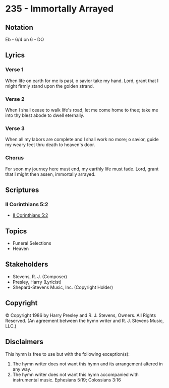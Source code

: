 # 235 - Immortally Arrayed

## Notation

Eb - 6/4 on 6 - DO

## Lyrics

### Verse 1

When life on earth for me is past, o savior take my hand. Lord, grant that I might firmly stand upon the golden strand.

### Verse 2

When I shall cease to walk life's road, let me come home to thee; take me into thy blest abode to dwell eternally.

### Verse 3

When all my labors are complete and I shall work no more; o savior, guide my weary feet thru death to heaven's door.

### Chorus

For soon my journey here must end, my earthly life must fade. Lord, grant that I might then assen, immortally arrayed.


## Scriptures

### II Corinthians 5:2

- [II Corinthians 5:2](https://www.biblegateway.com/passage/?search=II%20Corinthians%205%3A2)


## Topics

- Funeral Selections
- Heaven

## Stakeholders

- Stevens, R. J. (Composer)
- Presley, Harry (Lyricist)
- Shepard-Stevens Music, Inc. (Copyright Holder)

## Copyright

© Copyright 1986 by Harry Presley and R. J. Stevens, Owners. All Rights Reserved.
(An agreement between the hymn writer and R. J. Stevens Music, LLC.)

## Disclaimers

This hymn is free to use but with the following exception(s):
1. The hymn writer does not want this hymn and its arrangement altered in any way.
2. The hymn writer does not want this hymn accompanied with instrumental music.
Ephesians 5:19; Colossians 3:16

